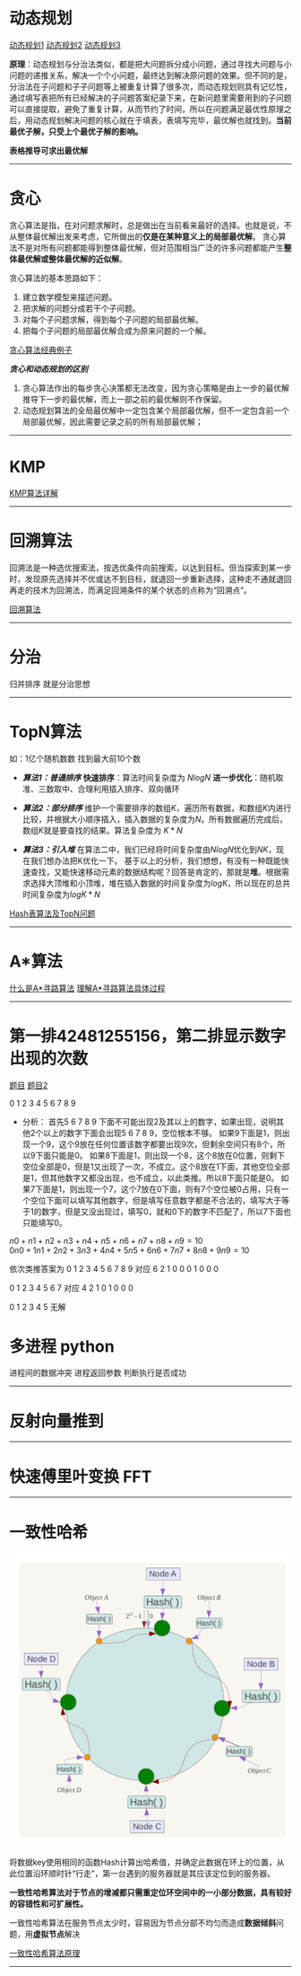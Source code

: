 # 动态规划  

[动态规划1](https://blog.csdn.net/baidu_37107022/article/details/73188963)
[动态规划2](https://blog.csdn.net/baidu_37107022/article/details/73189125)
[动态规划3](https://blog.csdn.net/baidu_37107022/article/details/78253222)  

**原理**：动态规划与分治法类似，都是把大问题拆分成小问题，通过寻找大问题与小问题的递推关系，解决一个个小问题，最终达到解决原问题的效果。但不同的是，分治法在子问题和子子问题等上被重复计算了很多次，而动态规划则具有记忆性，通过填写表把所有已经解决的子问题答案纪录下来，在新问题里需要用到的子问题可以直接提取，避免了重复计算，从而节约了时间，所以在问题满足最优性原理之后，用动态规划解决问题的核心就在于填表，表填写完毕，最优解也就找到。**当前最优子解，只受上个最优子解的影响。**

**表格推导可求出最优解**

******
# 贪心  

贪心算法是指，在对问题求解时，总是做出在当前看来最好的选择。也就是说，不从整体最优解出发来考虑，它所做出的**仅是在某种意义上的局部最优解**。 
贪心算法不是对所有问题都能得到整体最优解，但对范围相当广泛的许多问题都能产生**整体最优解或整体最优解的近似解**。
>

贪心算法的基本思路如下： 
1. 建立数学模型来描述问题。 
2. 把求解的问题分成若干个子问题。 
3. 对每个子问题求解，得到每个子问题的局部最优解。 
4. 把每个子问题的局部最优解合成为原来问题的一个解。 

[贪心算法经典例子](https://blog.csdn.net/wang704987562/article/details/70991590)


***贪心和动态规划的区别***
1. 贪心算法作出的每步贪心决策都无法改变，因为贪心策略是由上一步的最优解推导下一步的最优解，而上一部之前的最优解则不作保留。
2. 动态规划算法的全局最优解中一定包含某个局部最优解，但不一定包含前一个局部最优解，因此需要记录之前的所有局部最优解；
******


# KMP  

[KMP算法详解](https://blog.csdn.net/yutianzuijin/article/details/11954939)

******

# 回溯算法  

回溯法是一种选优搜索法，按选优条件向前搜索，以达到目标。但当探索到某一步时，发现原先选择并不优或达不到目标，就退回一步重新选择，这种走不通就退回再走的技术为回溯法，而满足回溯条件的某个状态的点称为“回溯点”。

[回溯算法](https://www.cnblogs.com/jiangchen/p/5393849.html)

******

# 分治  

归并排序 就是分治思想

******

# TopN算法
如：1亿个随机数数 找到最大前10个数  

+ ***算法1：普通排序***
    **快速排序**：算法时间复杂度为 $NlogN$ 
    **进一步优化**：随机取准、三数取中、合理利用插入排序、双向循环  

> 

+  ***算法2：部分排序***
    维护一个需要排序的数组$K$，遍历所有数据，和数组$K$内进行比较，并根据大小顺序插入，插入数据的复杂度为$N$。所有数据遍历完成后，数组$K$就是要查找的结果。算法复杂度为 $K*N$  

> 

+ ***算法3：引入堆***
    在算法二中，我们已经将时间复杂度由$NlogN$优化到$NK$，现在我们想办法把K优化一下。
    基于以上的分析，我们想想，有没有一种既能快速查找，又能快速移动元素的数据结构呢？回答是肯定的，那就是**堆**。根据需求选择大顶堆和小顶堆，堆在插入数据的时间复杂度为$logK$，所以现在的总共时间复杂度为$logK*N$


[Hash表算法及TopN问题](https://blog.csdn.net/oitebody/article/details/60487045)

******

# A*算法  
[什么是A\*寻路算法](http://www.sohu.com/a/191037466_478315)
[理解A\*寻路算法具体过程](https://www.cnblogs.com/technology/p/2058842.html) 

******

# 第一排42481255156，第二排显示数字出现的次数  
[题目](http://lg-asus.iteye.com/blog/1910112)
[题目2](https://blog.csdn.net/u012333003/article/details/24627495)  

0 1 2 3 4 5 6 7 8 9  

+ 分析：
首先5 6 7 8 9 下面不可能出现2及其以上的数字，如果出现，说明其他2个以上的数字下面会出现5 6 7 8 9，空位根本不够。
如果9下面是1，则出现一个9，这个9放在任何位置该数字都要出现9次，但剩余空间只有8个，所以9下面只能是0。
如果8下面是1，则出现一个8，这个8放在0位置，则剩下空位全部是0，但是1又出现了一次，不成立。这个8放在1下面，其他空位全部是1，但其他数字又都没出现，也不成立，以此类推。所以8下面只能是0。
如果7下面是1，则出现一个7，这个7放在0下面，则有7个空位被0占用，只有一个空位下面可以填写其他数字，但是填写任意数字都是不合法的，填写大于等于1的数字，但是又没出现过，填写0，就和0下的数字不匹配了，所以7下面也只能填写0。

$n0+n1+n2+n3+n4+n5+n6+n7+n8+n9=10$  
$0n0+1n1+2n2+3n3+4n4+5n5+6n6+7n7+8n8+9n9=10$

依次类推答案为 
0 1 2 3 4 5 6 7 8 9 对应
6 2 1 0 0 0 1 0 0 0 

0 1 2 3 4 5 6 7 对应
4 2 1 0 1 0 0 0 

0 1 2 3 4 5 无解

# 多进程  python

进程间的数据冲突
进程返回参数 判断执行是否成功 

******

# 反射向量推到  

******

# 快速傅里叶变换 FFT

******  

# 一致性哈希  

![consisthash](textures/consisthash.png)

将数据key使用相同的函数Hash计算出哈希值，并确定此数据在环上的位置，从此位置沿环顺时针“行走”，第一台遇到的服务器就是其应该定位到的服务器。

**一致性哈希算法对于节点的增减都只需重定位环空间中的一小部分数据，具有较好的容错性和可扩展性。**

一致性哈希算法在服务节点太少时，容易因为节点分部不均匀而造成**数据倾斜**问题，用**虚拟节点**解决 

[一致性哈希算法原理](https://www.cnblogs.com/lpfuture/p/5796398.html)

******

